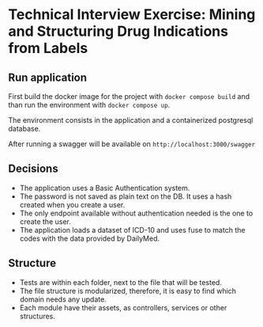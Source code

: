 # Technical Interview Exercise: Mining and Structuring Drug Indications from Labels

## Run application

First build the docker image for the project with `docker compose build` and than run the environment with `docker compose up`.

The environment consists in the application and a containerized postgresql database.

After running a swagger will be available on `http://localhost:3000/swagger`

## Decisions

- The application uses a Basic Authentication system.
- The password is not saved as plain text on the DB. It uses a hash created when you create a user.
- The only endpoint available without authentication needed is the one to create the user.
- The application loads a dataset of ICD-10 and uses fuse to match the codes with the data provided by DailyMed.

## Structure

- Tests are within each folder, next to the file that will be tested.
- The file structure is modularized, therefore, it is easy to find which domain needs any update.
- Each module have their assets, as controllers, services or other structures.
